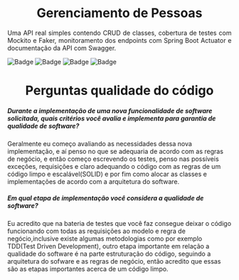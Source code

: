 <h1 align="center"> Gerenciamento de Pessoas </h1>
<p align="justify"> Uma API real simples contendo  CRUD de classes, cobertura de testes com Mockito e Faker, monitoramento dos endpoints com Spring Boot Actuator e documentação da API com Swagger. </p>

![Badge](https://img.shields.io/static/v1?label=java&message=language&color=red&style=for-the-badge&logo=JAVA)
![Badge](https://img.shields.io/static/v1?label=spring+boot&message=framework&color=green&style=for-the-badge&logo=SPRING)
![Badge](https://img.shields.io/static/v1?label=postman&message=testing+apis&color=orange&style=for-the-badge&logo=POSTMAN)
![Badge](https://img.shields.io/static/v1?label=swagger&message=api+documentation&color=green&style=for-the-badge&logo=SWAGGER)

<h1 align="center"> Perguntas qualidade do código </h1>

<h5>Durante a implementação de uma nova funcionalidade de software solicitada, quais critérios você avalia e implementa para garantia 
de qualidade de software? </h5>
<p>Geralmente eu começo avaliando as necessidades dessa nova implementação, e aí penso no que se adequaria de 
acordo com as regras de negócio, e então começo escrevendo os testes, penso nas possíveis exceções, requisições e claro
adequando o código com as regras de um código limpo e escalável(SOLID) e por fim como alocar as classes e implementações
de acordo com a arquitetura do software.</p>


<h5>Em qual etapa de implementação você considera a qualidade de software?</h5>

<p>Eu acredito que na bateria de testes que você faz consegue deixar o código funcionando
com todas as requisições ao modelo e regra de negócio,inclusive existe algumas metodologias como
por exemplo TDD(Test Driven Development), outro etapa importante em relação a 
qualidade do software é na parte estruturação do código, seguindo a arquitetura do sofware
e as regras de negócio, então acredito que essas são as etapas importantes acerca de um código limpo.</p>